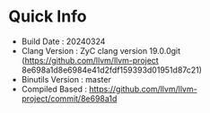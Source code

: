 # Quick Info
* Build Date : 20240324
* Clang Version : ZyC clang version 19.0.0git (https://github.com/llvm/llvm-project 8e698a1d8e6984e41d2fdf159393d01951d87c21)
* Binutils Version : master
* Compiled Based : https://github.com/llvm/llvm-project/commit/8e698a1d

